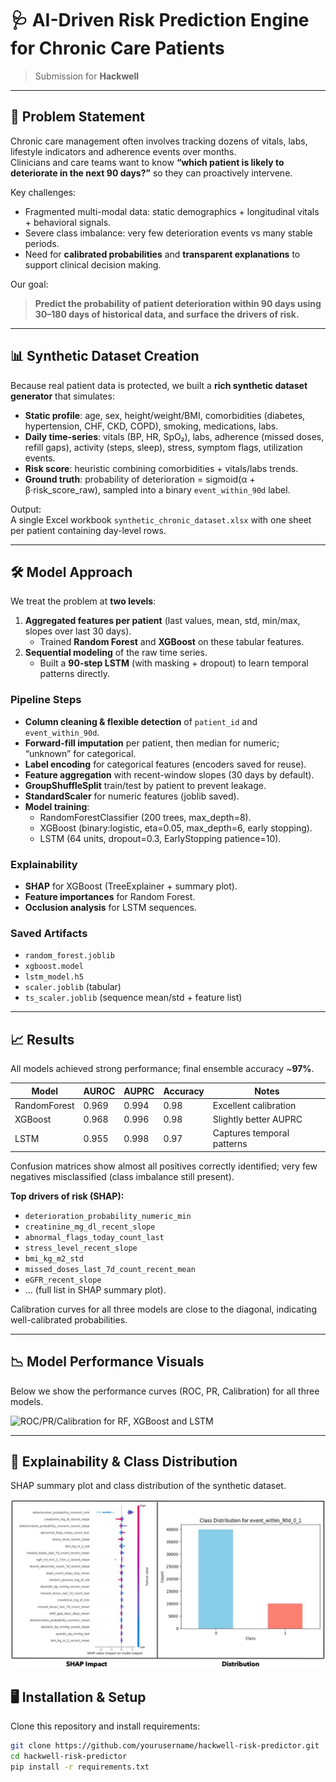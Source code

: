 # 🩺 AI-Driven Risk Prediction Engine for Chronic Care Patients  

> Submission for **Hackwell**  

---

## 🚩 Problem Statement  

Chronic care management often involves tracking dozens of vitals, labs, lifestyle indicators and adherence events over months.  
Clinicians and care teams want to know **“which patient is likely to deteriorate in the next 90 days?”** so they can proactively intervene.

Key challenges:

- Fragmented multi-modal data: static demographics + longitudinal vitals + behavioral signals.
- Severe class imbalance: very few deterioration events vs many stable periods.
- Need for **calibrated probabilities** and **transparent explanations** to support clinical decision making.

Our goal:  
> **Predict the probability of patient deterioration within 90 days using 30–180 days of historical data, and surface the drivers of risk.**

---

## 📊 Synthetic Dataset Creation  

Because real patient data is protected, we built a **rich synthetic dataset generator** that simulates:

- **Static profile**: age, sex, height/weight/BMI, comorbidities (diabetes, hypertension, CHF, CKD, COPD), smoking, medications, labs.
- **Daily time-series**: vitals (BP, HR, SpO₂), labs, adherence (missed doses, refill gaps), activity (steps, sleep), stress, symptom flags, utilization events.
- **Risk score**: heuristic combining comorbidities + vitals/labs trends.
- **Ground truth**: probability of deterioration = sigmoid(α + β·risk_score_raw), sampled into a binary `event_within_90d` label.

Output:  
A single Excel workbook `synthetic_chronic_dataset.xlsx` with one sheet per patient containing day-level rows.

---

## 🛠️ Model Approach  

We treat the problem at **two levels**:

1. **Aggregated features per patient** (last values, mean, std, min/max, slopes over last 30 days).  
   - Trained **Random Forest** and **XGBoost** on these tabular features.
2. **Sequential modeling** of the raw time series.  
   - Built a **90-step LSTM** (with masking + dropout) to learn temporal patterns directly.

### Pipeline Steps  

- **Column cleaning & flexible detection** of `patient_id` and `event_within_90d`.
- **Forward-fill imputation** per patient, then median for numeric; “unknown” for categorical.
- **Label encoding** for categorical features (encoders saved for reuse).
- **Feature aggregation** with recent-window slopes (30 days by default).
- **GroupShuffleSplit** train/test by patient to prevent leakage.
- **StandardScaler** for numeric features (joblib saved).
- **Model training**:
  - RandomForestClassifier (200 trees, max_depth=8).
  - XGBoost (binary:logistic, eta=0.05, max_depth=6, early stopping).
  - LSTM (64 units, dropout=0.3, EarlyStopping patience=10).

### Explainability  

- **SHAP** for XGBoost (TreeExplainer + summary plot).
- **Feature importances** for Random Forest.
- **Occlusion analysis** for LSTM sequences.

### Saved Artifacts  

- `random_forest.joblib`  
- `xgboost.model`  
- `lstm_model.h5`  
- `scaler.joblib` (tabular)  
- `ts_scaler.joblib` (sequence mean/std + feature list)

---

## 📈 Results  

All models achieved strong performance; final ensemble accuracy ~**97%**.

| Model        | AUROC  | AUPRC  | Accuracy | Notes                      |
|--------------|--------|--------|----------|---------------------------|
| RandomForest | 0.969  | 0.994  | 0.98     | Excellent calibration      |
| XGBoost      | 0.968  | 0.996  | 0.98     | Slightly better AUPRC      |
| LSTM         | 0.955  | 0.998  | 0.97     | Captures temporal patterns |

Confusion matrices show almost all positives correctly identified; very few negatives misclassified (class imbalance still present).

**Top drivers of risk (SHAP):**

- `deterioration_probability_numeric_min`  
- `creatinine_mg_dl_recent_slope`  
- `abnormal_flags_today_count_last`  
- `stress_level_recent_slope`  
- `bmi_kg_m2_std`  
- `missed_doses_last_7d_count_recent_mean`  
- `eGFR_recent_slope`  
- … (full list in SHAP summary plot).

Calibration curves for all three models are close to the diagonal, indicating well-calibrated probabilities.

---

## 📉 Model Performance Visuals  

Below we show the performance curves (ROC, PR, Calibration) for all three models.

![ROC/PR/Calibration for RF, XGBoost and LSTM](images/models_comparison.jpg)

---

## 🔎 Explainability & Class Distribution  

SHAP summary plot and class distribution of the synthetic dataset.

![SHAP values & Class Distribution](images/shap_classdist.jpg)


## 🖥️ Installation & Setup  

Clone this repository and install requirements:

```bash
git clone https://github.com/yourusername/hackwell-risk-predictor.git
cd hackwell-risk-predictor
pip install -r requirements.txt
